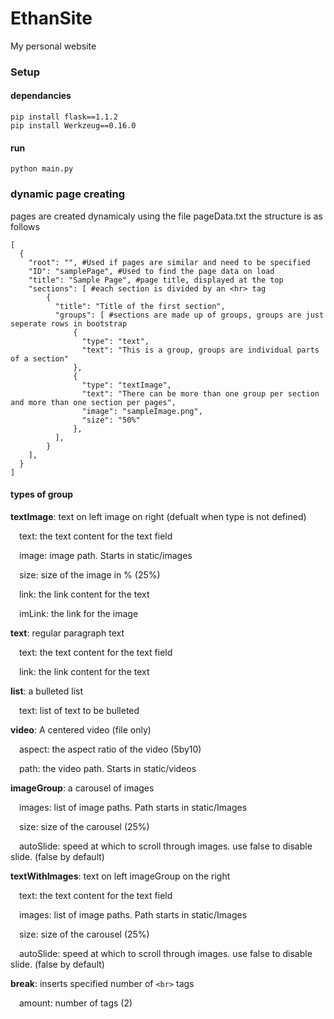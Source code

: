 # EthanSite
My personal website

### Setup
#### dependancies
```
pip install flask==1.1.2
pip install Werkzeug==0.16.0
```

#### run
```
python main.py
```

### dynamic page creating

pages are created dynamicaly using the file pageData.txt the structure is as follows
```
[
  {
    "root": "", #Used if pages are similar and need to be specified
    "ID": "samplePage", #Used to find the page data on load
    "title": "Sample Page", #page title, displayed at the top
    "sections": [ #each section is divided by an <hr> tag
        {
          "title": "Title of the first section",
          "groups": [ #sections are made up of groups, groups are just seperate rows in bootstrap
              {
                "type": "text",
                "text": "This is a group, groups are individual parts of a section"
              },
              {
                "type": "textImage",
                "text": "There can be more than one group per section and more than one section per pages",
                "image": "sampleImage.png",
                "size": "50%"
              },
          ],
        }
    ],
  }
]
```

#### types of group
**textImage**: text on left image on right (defualt when type is not defined)

  &emsp;text: the text content for the text field

  &emsp;image: image path. Starts in static/images

  &emsp;size: size of the image in % (25%)
  
  &emsp;link: the link content for the text

  &emsp;imLink: the link for the image


**text**: regular paragraph text

  &emsp;text: the text content for the text field

  &emsp;link: the link content for the text


**list**: a bulleted list

  &emsp;text: list of text to be bulleted


**video**: A centered video (file only)

  &emsp;aspect: the aspect ratio of the video (5by10)

  &emsp;path: the video path. Starts in static/videos


**imageGroup**: a carousel of images

  &emsp;images: list of image paths. Path starts in static/Images

  &emsp;size: size of the carousel (25%)

  &emsp;autoSlide: speed at which to scroll through images. use false to disable slide. (false by default)


**textWithImages**: text on left imageGroup on the right

  &emsp;text: the text content for the text field

  &emsp;images: list of image paths. Path starts in static/Images

  &emsp;size: size of the carousel (25%)

  &emsp;autoSlide: speed at which to scroll through images. use false to disable slide. (false by default)


**break**: inserts specified number of ```<br>``` tags

  &emsp;amount: number of tags (2)

